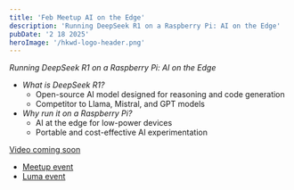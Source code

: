 ```yaml
---
title: 'Feb Meetup AI on the Edge'
description: 'Running DeepSeek R1 on a Raspberry Pi: AI on the Edge'
pubDate: '2 18 2025'
heroImage: '/hkwd-logo-header.png'
---
```


*Running DeepSeek R1 on a Raspberry Pi: AI on the Edge*

- *What is DeepSeek R1?*  
  - Open-source AI model designed for reasoning and code generation  
  - Competitor to Llama, Mistral, and GPT models  
- *Why run it on a Raspberry Pi?*  
  - AI at the edge for low-power devices  
  - Portable and cost-effective AI experimentation  

[Video coming soon]()

- [Meetup event](https://www.meetup.com/hk-web-dev/events/306208611)
- [Luma event](https://lu.ma/b2b4r787)  